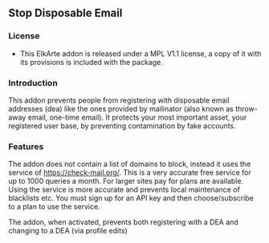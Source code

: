 ## Stop Disposable Email

### License
 - This ElkArte addon is released under a MPL V1.1 license, a copy of it with its provisions is included with the package.

### Introduction
This addon prevents people from registering with disposable email addresses (dea) like the ones provided by mailinator (also known as throw-away email, one-time email). It protects your most important asset, your registered user base, by preventing contamination by fake accounts.

### Features
The addon does not contain a list of domains to block, instead it uses the service of https://check-mail.org/. This is a very accurate free service for up to 1000 queries a month. For larger sites pay for plans are available.  Using the service is more accurate and prevents local maintenance of blacklists etc.  You must sign up for an API key and then choose/subscribe to a plan to use the service.

The addon, when activated, prevents both registering with a DEA and changing to a DEA (via profile edits)
